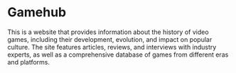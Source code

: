 # Gamehub
This is a website that provides information about the history of video games, including their development, evolution, and impact on popular culture. The site features articles, reviews, and interviews with industry experts, as well as a comprehensive database of games from different eras and platforms.
